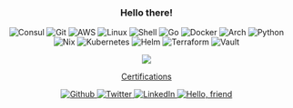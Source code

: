 <h3 align="center">Hello there!</h3>

<!-- https://simpleicons.org/ -->
<p align="center">
  <img alt="Consul" src="https://img.shields.io/badge/-Consul-F24C53?style=flat-square&logo=consul&logoColor=white" />
  <img alt="Git" src="https://img.shields.io/badge/-Git-F05032?style=flat-square&logo=git&logoColor=white" />
  <img alt="AWS" src="https://img.shields.io/badge/-AWS-FF9900?style=flat-square&logo=amazonaws&logoColor=white" />
  <img alt="Linux" src="https://img.shields.io/badge/-Linux-FCC624?style=flat-square&logo=linux&logoColor=black" />
  <img alt="Shell" src="https://img.shields.io/badge/-Shell-4EAA25?style=flat-square&logo=gnubash&logoColor=white" />
  <img alt="Go" src="https://img.shields.io/badge/-Go-00ADD8?style=flat-square&logo=go&logoColor=white" />
  <img alt="Docker" src="https://img.shields.io/badge/-Docker-46a2f1?style=flat-square&logo=docker&logoColor=white" />
  <img alt="Arch" src="https://img.shields.io/badge/-Arch-1793D1?style=flat-square&logo=archlinux&logoColor=white" />
  <img alt="Python" src="https://img.shields.io/badge/-Python-3776AB?style=flat-square&logo=python&logoColor=white" />
  <img alt="Nix" src="https://img.shields.io/badge/-Nix-5277C3?style=flat-square&logo=nixos&logoColor=white" />
  <img alt="Kubernetes" src="https://img.shields.io/badge/-Kubernetes-326CE5?style=flat-square&logo=kubernetes&logoColor=white" />
  <img alt="Helm" src="https://img.shields.io/badge/-Helm-0F1689?style=flat-square&logo=helm&logoColor=white" />
  <img alt="Terraform" src="https://img.shields.io/badge/-Terraform-7B42BC?style=flat-square&logo=terraform&logoColor=white" />
  <img alt="Vault" src="https://img.shields.io/badge/-Vault-000000?style=flat-square&logo=vault&logoColor=white" />
</p>

<p align="center">
  <a target="_blank" rel="noopener noreferrer" href="https://github.com/anuraghazra/github-readme-stats">
    <img src="https://github-readme-stats.vercel.app/api/top-langs/?username=pbar1&layout=compact&hide=css&langs_count=6&exclude_repo=vault-rs" />
  </a>
</p>

<p align="center">
  <a href="docs/badges.md">Certifications</a>
</p>

<p align="center">
  <a href="https://github.com/pbar1" target="_blank">
    <img alt="Github" src="https://img.shields.io/badge/GitHub-%2312100E.svg?&style=for-the-badge&logo=Github&logoColor=white" />
  </a>
  <a href="https://twitter.com/pbar_" target="_blank">
    <img alt="Twitter" src="https://img.shields.io/badge/twitter-%231DA1F2.svg?&style=for-the-badge&logo=twitter&logoColor=white" />
  </a>
  <a href="https://www.linkedin.com/in/pbar" target="_blank">
    <img alt="LinkedIn" src="https://img.shields.io/badge/linkedin-%230077B5.svg?&style=for-the-badge&logo=linkedin&logoColor=white" />
  </a>
  <a href="https://www.red-wheelbarrow.com" target="_blank" rel="noopener noreferrer">
    <img alt="Hello, friend" src="https://img.shields.io/badge/Hello%20Friend-%23C70D2C.svg?&style=for-the-badge&logo=probot&logoColor=white">
  </a>
</p>
